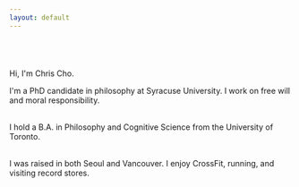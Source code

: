 ```yaml
---
layout: default
---
```



<div style="max-width: 700px; margin: 0 auto; padding-top: 40px;">

  Hi, I'm Chris Cho.

  I'm a PhD candidate in philosophy at Syracuse University. I work on free will and moral responsibility.
  <br><br>

  I hold a B.A. in Philosophy and Cognitive Science from the University of Toronto.
  <br><br>

  I was raised in both Seoul and Vancouver. I enjoy CrossFit, running, and visiting record stores. 
  </div> 



